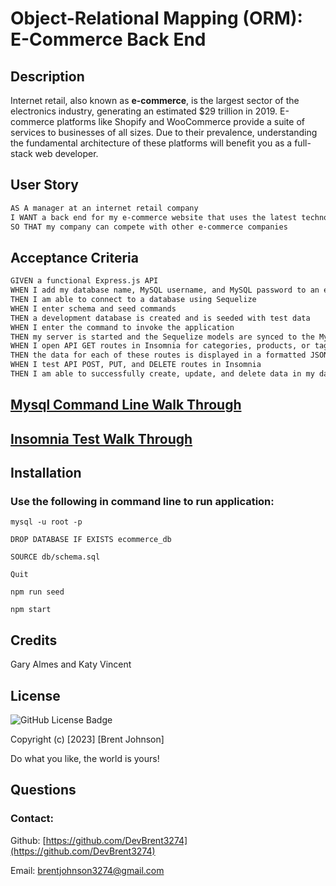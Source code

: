 # Object-Relational Mapping (ORM): E-Commerce Back End

## Description

Internet retail, also known as **e-commerce**, is the largest sector of the electronics industry, generating an estimated $29 trillion in 2019. E-commerce platforms like Shopify and WooCommerce provide a suite of services to businesses of all sizes. Due to their prevalence, understanding the fundamental architecture of these platforms will benefit you as a full-stack web developer.

## User Story

```md
AS A manager at an internet retail company
I WANT a back end for my e-commerce website that uses the latest technologies
SO THAT my company can compete with other e-commerce companies
```

## Acceptance Criteria

```md
GIVEN a functional Express.js API
WHEN I add my database name, MySQL username, and MySQL password to an environment variable file
THEN I am able to connect to a database using Sequelize
WHEN I enter schema and seed commands
THEN a development database is created and is seeded with test data
WHEN I enter the command to invoke the application
THEN my server is started and the Sequelize models are synced to the MySQL database
WHEN I open API GET routes in Insomnia for categories, products, or tags
THEN the data for each of these routes is displayed in a formatted JSON
WHEN I test API POST, PUT, and DELETE routes in Insomnia
THEN I am able to successfully create, update, and delete data in my database
```

## [Mysql Command Line Walk Through](https://drive.google.com/file/d/1YA95ktPmUgaBx8KYf3EQJl2GeNmpF8fu/view)

## [Insomnia Test Walk Through](https://drive.google.com/file/d/1F5v9tZ0gWZIKGdOlJVQIPykykm2V4vTb/view)

## Installation

### Use the following in command line to run application:

```
mysql -u root -p
  
DROP DATABASE IF EXISTS ecommerce_db

SOURCE db/schema.sql

Quit

npm run seed

npm start

```
## Credits

Gary Almes and Katy Vincent

## License
![GitHub License Badge](https://shields.io/badge/license-MIT-green)

Copyright (c) [2023] [Brent Johnson]

Do what you like, the world is yours!

## Questions
### Contact:
Github: [https://github.com/DevBrent3274](https://github.com/DevBrent3274)

Email: <brentjohnson3274@gmail.com>

